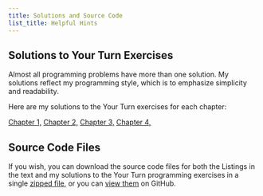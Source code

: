 ```yaml
---
title: Solutions and Source Code
list_title: Helpful Hints
---
```


## Solutions to Your Turn Exercises
Almost all programming problems have more than one solution. My solutions reflect my programming style, which is to emphasize simplicity and readability.

Here are my solutions to the Your Turn exercises for each chapter:

[Chapter 1,](./yt_ch01.md)
[Chapter 2,](./yt_ch02.md)
[Chapter 3,](./yt_ch03.md)
[Chapter 4,](./yt_ch04.md)

## Source Code Files
If you wish, you can download the source code files for both the Listings in the text and my solutions to the Your Turn programming exercises in a single
[zipped file](https://github.com/rgplantz/itco_x86-64/zipball/main/),
or you can [view them](https://github.com/rgplantz/itco_x86-64/) on GitHub.
